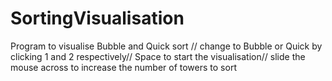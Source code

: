 # SortingVisualisation
Program to visualise Bubble and Quick sort //
change to Bubble or Quick by clicking 1 and 2 respectively//
Space to start the visualisation//
slide the mouse across to increase the number of towers to sort
